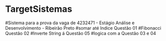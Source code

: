 # TargetSistemas
#Sistema para a prova da vaga de 4232471 - Estágio Análise e Desenvolvimento - Ribeirão Preto
#somar até Indice Questão 01
#Fibonacci Questão 02
#Inverte String á Questão 05
#logica com a Questão 03 e 04
